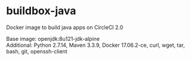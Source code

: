 # buildbox-java
Docker image to build java apps on CircleCI 2.0  

Base image: openjdk:8u121-jdk-alpine  
Additional: Python 2.7.14, Maven 3.3.9, Docker 17.06.2-ce, curl, wget, tar, bash, git, openssh-client
